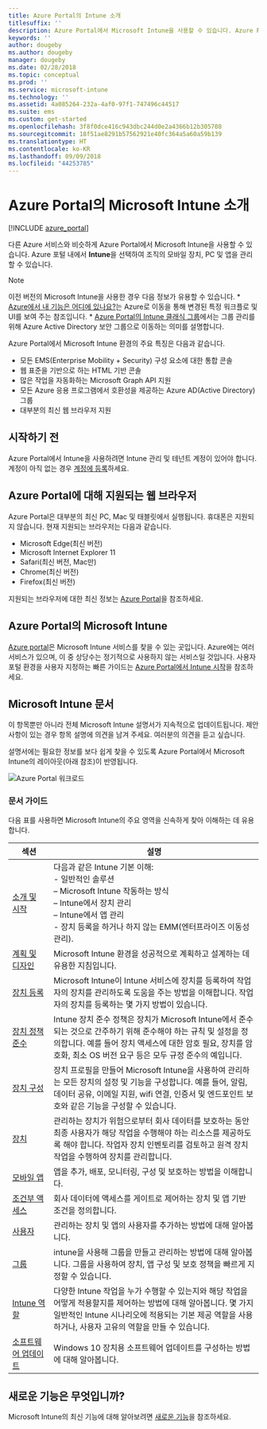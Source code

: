 ```yaml
---
title: Azure Portal의 Intune 소개
titlesuffix: ''
description: Azure Portal에서 Microsoft Intune을 사용할 수 있습니다. Azure Portal에서 Intune에 대한 기본 사항을 가져옵니다.
keywords: ''
author: dougeby
ms.author: dougeby
manager: dougeby
ms.date: 02/28/2018
ms.topic: conceptual
ms.prod: ''
ms.service: microsoft-intune
ms.technology: ''
ms.assetid: 4a085264-232a-4af0-97f1-747496c44517
ms.suite: ems
ms.custom: get-started
ms.openlocfilehash: 3f8f0dce416c943dbc244d0e2a4366b12b305708
ms.sourcegitcommit: 18f51ae8291b57562921e40fc364a5a60a59b139
ms.translationtype: HT
ms.contentlocale: ko-KR
ms.lasthandoff: 09/09/2018
ms.locfileid: "44253785"
---
```

# <a name="introduction-to-microsoft-intune-in-the-azure-portal"></a>Azure Portal의 Microsoft Intune 소개


[!INCLUDE [azure_portal](./includes/azure_portal.md)]

다른 Azure 서비스와 비슷하게 Azure Portal에서 Microsoft Intune을 사용할 수 있습니다. Azure 포털 내에서 **Intune**을 선택하여 조직의 모바일 장치, PC 및 앱을 관리할 수 있습니다.

> [!NOTE]
> 이전 버전의 Microsoft Intune을 사용한 경우 다음 정보가 유용할 수 있습니다.
>     * [Azure에서 내 기능은 어디에 있나요?](ui-changes.md)는 Azure로 이동을 통해 변경된 특정 워크플로 및 UI를 보여 주는 참조입니다.
>     * [Azure Portal의 Intune 클래식 그룹](groups-get-started.md)에서는 그룹 관리를 위해 Azure Active Directory 보안 그룹으로 이동하는 의미를 설명합니다.

Azure Portal에서 Microsoft Intune 환경의 주요 특징은 다음과 같습니다.

- 모든 EMS(Enterprise Mobility + Security) 구성 요소에 대한 통합 콘솔
- 웹 표준을 기반으로 하는 HTML 기반 콘솔
- 많은 작업을 자동화하는 Microsoft Graph API 지원
- 모든 Azure 응용 프로그램에서 호환성을 제공하는 Azure AD(Active Directory) 그룹
- 대부분의 최신 웹 브라우저 지원

## <a name="before-you-start"></a>시작하기 전

Azure Portal에서 Intune을 사용하려면 Intune 관리 및 테넌트 계정이 있어야 합니다. 계정이 아직 없는 경우 [계정에 등록](https://portal.office.com/Signup/Signup.aspx?OfferId=40BE278A-DFD1-470a-9EF7-9F2596EA7FF9&dl=INTUNE_A&ali=1#0%20)하세요.

## <a name="supported-web-browsers-for-the-azure-portal"></a>Azure Portal에 대해 지원되는 웹 브라우저

Azure Portal은 대부분의 최신 PC, Mac 및 태블릿에서 실행됩니다. 휴대폰은 지원되지 않습니다.
현재 지원되는 브라우저는 다음과 같습니다.

- Microsoft Edge(최신 버전)
- Microsoft Internet Explorer 11
- Safari(최신 버전, Mac만)
- Chrome(최신 버전)
- Firefox(최신 버전)

지원되는 브라우저에 대한 최신 정보는 [Azure Portal](https://docs.microsoft.com/azure/azure-preview-portal-supported-browsers-devices)을 참조하세요.

## <a name="microsoft-intune-in-the-azure-portal"></a>Azure Portal의 Microsoft Intune

[Azure portal](https://portal.azure.com)은 Microsoft Intune 서비스를 찾을 수 있는 곳입니다. Azure에는 여러 서비스가 있으며, 이 중 상당수는 정기적으로 사용하지 않는 서비스일 것입니다. 사용자 포털 환경을 사용자 지정하는 빠른 가이드는 [Azure Portal에서 Intune 시작](get-started-azure.md)을 참조하세요.

## <a name="the-microsoft-intune-documentation"></a>Microsoft Intune 문서

이 항목뿐만 아니라 전체 Microsoft Intune 설명서가 지속적으로 업데이트됩니다. 제안 사항이 있는 경우 항목 설명에 의견을 남겨 주세요. 여러분의 의견을 듣고 싶습니다.

설명서에는 필요한 정보를 보다 쉽게 찾을 수 있도록 Azure Portal에서 Microsoft Intune의 레이아웃(아래 참조)이 반영됩니다.

![Azure Portal 워크로드](./media/azure-portal-workloads.png)

### <a name="documentation-guide"></a>문서 가이드

다음 표를 사용하면 Microsoft Intune의 주요 영역을 신속하게 찾아 이해하는 데 유용합니다.

| 섹션                                                      | 설명                                                                                                                                                                                                                                                                                      |
|--------------------------------------------------------------|--------------------------------------------------------------------------------------------------------------------------------------------------------------------------------------------------------------------------------------------------------------------------------------------------|
| [소개 및 시작](introduction-intune.md)       | 다음과 같은 Intune 기본 이해:<br /> - 일반적인 솔루션<br /> – Microsoft Intune 작동하는 방식<br /> – Intune에서 장치 관리<br /> – Intune에서 앱 관리<br /> - 장치 등록을 하거나 하지 않는 EMM(엔터프라이즈 이동성 관리).                                                         |
| [계획 및 디자인](planning-guide.md)                         | Microsoft Intune 환경을 성공적으로 계획하고 설계하는 데 유용한 지침입니다.                                                                                                                                                                                                             |
| [장치 등록](device-enrollment.md)                    | Microsoft Intune이 Intune 서비스에 장치를 등록하여 작업자의 장치를 관리하도록 도움을 주는 방법을 이해합니다. 작업자의 장치를 등록하는 몇 가지 방법이 있습니다.                                                                                                         |
| [장치 정책 준수](device-compliance.md)                    | Intune 장치 준수 정책은 장치가 Microsoft Intune에서 준수되는 것으로 간주하기 위해 준수해야 하는 규칙 및 설정을 정의합니다. 예를 들어 장치 액세스에 대한 암호 필요, 장치를 암호화, 최소 OS 버전 요구 등은 모두 규정 준수의 예입니다. |
| [장치 구성](device-profiles.md)                   | 장치 프로필을 만들어 Microsoft Intune을 사용하여 관리하는 모든 장치의 설정 및 기능을 구성합니다. 예를 들어, 알림, 데이터 공유, 이메일 지원, wifi 연결, 인증서 및 엔드포인트 보호와 같은 기능을 구성할 수 있습니다.              |
| [장치](device-management.md)                              | 관리하는 장치가 위험으로부터 회사 데이터를 보호하는 동안 최종 사용자가 해당 작업을 수행해야 하는 리소스를 제공하도록 해야 합니다. 작업자 장치 인벤토리를 검토하고 원격 장치 작업을 수행하여 장치를 관리합니다.                                                      |
| [모바일 앱](app-management.md)                             | 앱을 추가, 배포, 모니터링, 구성 및 보호하는 방법을 이해합니다.                                                                                                                                                                                                                             |
| [조건부 액세스](conditional-access.md)                  | 회사 데이터에 액세스를 게이트로 제어하는 장치 및 앱 기반 조건을 정의합니다.                                                                                                                                                                                                            |
| [사용자](users-add.md)                                        | 관리하는 장치 및 앱의 사용자를 추가하는 방법에 대해 알아봅니다.                                                                                                                                                                                                                                           |
| [그룹](groups-get-started.md)                              | intune을 사용해 그룹을 만들고 관리하는 방법에 대해 알아봅니다. 그룹을 사용하여 장치, 앱 구성 및 보호 정책을 빠르게 지정할 수 있습니다.                                                                                                                                             |
| [Intune 역할](role-based-access-control.md)                 | 다양한 Intune 작업을 누가 수행할 수 있는지와 해당 작업을 어떻게 적용할지를 제어하는 방법에 대해 알아봅니다. 몇 가지 일반적인 Intune 시나리오에 적용되는 기본 제공 역할을 사용하거나, 사용자 고유의 역할을 만들 수 있습니다.                                                                                 |
| [소프트웨어 업데이트](windows-update-for-business-configure.md) | Windows 10 장치용 소프트웨어 업데이트를 구성하는 방법에 대해 알아봅니다.                                                                                                                                                                                                                                  |

## <a name="whats-new"></a>새로운 기능은 무엇입니까?

Microsoft Intune의 최신 기능에 대해 알아보려면 [새로운 기능](whats-new.md)을 참조하세요.
